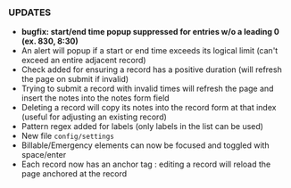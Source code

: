 ### UPDATES
- **bugfix: start/end time popup suppressed for entries w/o a leading 0 (ex. 830, 8:30)**
- An alert will popup if a start or end time exceeds its logical limit (can't exceed an entire adjacent record)
- Check added for ensuring a record has a positive duration (will refresh the page on submit if invalid)
- Trying to submit a record with invalid times will refresh the page and insert the notes into the notes form field
- Deleting a record will copy its notes into the record form at that index (useful for adjusting an existing record)
- Pattern regex added for labels (only labels in the list can be used)
- New file `config/settings`
- Billable/Emergency elements can now be focused and toggled with space/enter
- Each record now has an anchor tag : editing a record will reload the page anchored at the record
